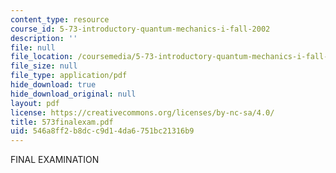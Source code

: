 ```yaml
---
content_type: resource
course_id: 5-73-introductory-quantum-mechanics-i-fall-2002
description: ''
file: null
file_location: /coursemedia/5-73-introductory-quantum-mechanics-i-fall-2002/546a8ff2b8dcc9d14da6751bc21316b9_573finalexam.pdf
file_size: null
file_type: application/pdf
hide_download: true
hide_download_original: null
layout: pdf
license: https://creativecommons.org/licenses/by-nc-sa/4.0/
title: 573finalexam.pdf
uid: 546a8ff2-b8dc-c9d1-4da6-751bc21316b9
---
```

FINAL EXAMINATION
